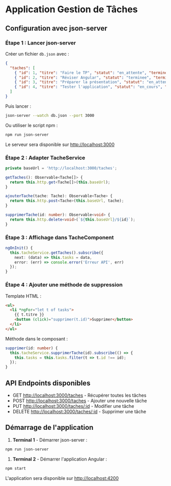 # Application Gestion de Tâches

## Configuration avec json-server

### Étape 1 : Lancer json-server

Créer un fichier `db.json` avec :

```json
{
  "taches": [
    { "id": 1, "titre": "Faire le TP", "statut": "en_attente", "termine": false },
    { "id": 2, "titre": "Réviser Angular", "statut": "terminee", "termine": false },
    { "id": 3, "titre": "Préparer la présentation", "statut": "en_attente", "termine": false },
    { "id": 4, "titre": "Tester l'application", "statut": "en_cours", "termine": false }
  ]
}
```

Puis lancer :

```bash
json-server --watch db.json --port 3000
```

Ou utiliser le script npm :

```bash
npm run json-server
```

Le serveur sera disponible sur <http://localhost:3000>

### Étape 2 : Adapter TacheService

```typescript
private baseUrl = 'http://localhost:3000/taches';

getTaches(): Observable<Tache[]> {
  return this.http.get<Tache[]>(this.baseUrl);
}

ajouterTache(tache: Tache): Observable<Tache> {
  return this.http.post<Tache>(this.baseUrl, tache);
}

supprimerTache(id: number): Observable<void> {
  return this.http.delete<void>(`${this.baseUrl}/${id}`);
}
```

### Étape 3 : Affichage dans TacheComponent

```typescript
ngOnInit() {
  this.tacheService.getTaches().subscribe({
    next: (data) => this.tasks = data,
    error: (err) => console.error('Erreur API', err)
  });
}
```

### Étape 4 : Ajouter une méthode de suppression

Template HTML :

```html
<ul>
  <li *ngFor="let t of tasks">
    {{ t.titre }}
    <button (click)="supprimer(t.id)">Supprimer</button>
  </li>
</ul>
```

Méthode dans le composant :

```typescript
supprimer(id: number) {
  this.tacheService.supprimerTache(id).subscribe(() => {
    this.tasks = this.tasks.filter(t => t.id !== id);
  });
}
```

## API Endpoints disponibles

- GET <http://localhost:3000/taches> - Récupérer toutes les tâches
- POST <http://localhost:3000/taches> - Ajouter une nouvelle tâche
- PUT <http://localhost:3000/taches/:id> - Modifier une tâche
- DELETE <http://localhost:3000/taches/:id> - Supprimer une tâche

## Démarrage de l'application

1. **Terminal 1** - Démarrer json-server :

```bash
npm run json-server
```

1. **Terminal 2** - Démarrer l'application Angular :

```bash
npm start
```

L'application sera disponible sur <http://localhost:4200>
